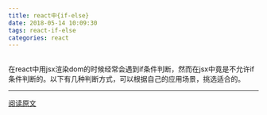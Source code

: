 ```yaml
---
title: react中{if-else}
date: 2018-05-14 10:09:30
tags: react-if-else
categories: react
---
```

## 
在react中用jsx渲染dom的时候经常会遇到if条件判断，然而在jsx中竟是不允许if条件判断的。以下有几种判断方式，可以根据自己的应用场景，挑选适合的。

-----------------------------

[阅读原文](https://blog.csdn.net/wmzy1067111110/article/details/51538241)